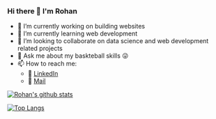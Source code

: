 ### Hi there 👋 I'm Rohan


- 🔭 I’m currently working on building websites
- 🌱 I’m currently learning web development
- 👯 I’m looking to collaborate on data science and web development related projects
- 💬 Ask me about my baskteball skills 😜 
- 📫 How to reach me:
    - :office: [LinkedIn](https://www.linkedin.com/in/rohan-kumar-pillay-7572b31b0/)
    - 📧 [Mail](rohankmarraj@gmail.com)  


[![Rohan's github stats](https://github-readme-stats.vercel.app/api?username=rohankumarp&count_private=true&show_icons=true&theme=radical&hide_rank=false)](https://github.com/anuraghazra/github-readme-stats)  


[![Top Langs](https://github-readme-stats.vercel.app/api/top-langs/?username=rohankumarp)](https://github.com/anuraghazra/github-readme-stats)

